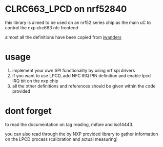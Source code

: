 # CLRC663_LPCD on nrf52840

this library is aimed to be used on an nrf52 series chip as the main uC to control the nxp clrc663 nfc frontend

almost all the definitions have been copied from [iwanders](https://github.com/iwanders/MFRC630)

# usage

1. implement your own SPI functionality by using nrf spi drivers
2. if you want to use LPCD, add NFC IRQ PIN definition and enable lpcd IRQ bit on the nxp chip
3. all the other definitions and references should be given within the code provided

# dont forget

to read the documentation on tag reading, mifare and iso14443.

you can also read through the by NXP provided library to gather information on the LPCD process (calibration and actual measuring)

